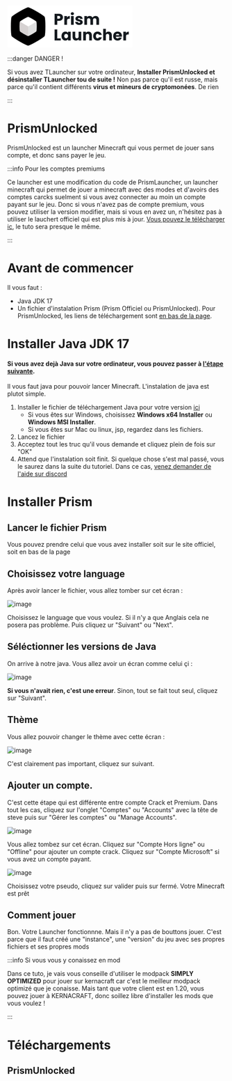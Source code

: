 ![Example banner](https://raw.githubusercontent.com/Diegiwg/PrismLauncher-Cracked/develop/program_info/org.prismlauncher.PrismLauncher.logo.source.svg)

:::danger DANGER !

Si vous avez TLauncher sur votre ordinateur, **Installer PrismUnlocked et désinstaller TLauncher tou de suite !** Non pas parce qu'il est russe, mais parce qu'il contient différents **virus et mineurs de cryptomonées**. De rien

:::

# PrismUnlocked
PrismUnlocked est un launcher Minecraft qui vous permet de jouer sans compte, et donc sans payer le jeu. 

:::info Pour les comptes premiums

Ce launcher est une modification du code de PrismLauncher, un launcher minecraft qui permet de jouer a minecraft avec des modes et d'avoirs des comptes carcks suelment si vous avez connecter au moin un compte payant sur le jeu. Donc si vous n'avez pas de compte premium, vous pouvez utiliser la version modifier, mais si vous en avez un, n'hésitez pas à utiliser le lauchert officiel qui est plus mis à jour. [Vous pouvez le télécharger ic](https://prismlauncher.org/download/), le tuto sera presque le même.

:::

# Avant de commencer
Il vous faut :
- Java JDK 17
- Un fichier d'instalation Prism (Prism Officiel ou PrismUnlocked). Pour PrismUnlocked, les liens de téléchargement sont [en bas de la page](#téléchargements).

# Installer Java JDK 17
#### Si vous avez dejà Java sur votre ordinateur, vous pouvez passer à [l'étape suivante](#installer-prism).
Il vous faut java pour pouvoir lancer Minecraft. L'instalation de java est plutot simple.
1. Installer le fichier de téléchargement Java pour votre version [ici](https://www.oracle.com/java/technologies/javase/jdk17-archive-downloads.html)
   - Si vous êtes sur Windows, choisissez **Windows x64 Installer** ou **Windows MSI Installer**.
   - Si vous êtes sur Mac ou linux, jsp, regardez dans les fichiers.
2. Lancez le fichier
3. Acceptez tout les truc qu'il vous demande et cliquez plein de fois sur "OK"
4. Attend que l'instalation soit finit. Si quelque chose s'est mal passé, vous le saurez dans la suite du tutoriel. Dans ce cas, [venez demander de l'aide sur discord](https://dsc.gg/dreamclouds)

# Installer Prism
## Lancer le fichier Prism

Vous pouvez prendre celui que vous avez installer soit sur le site officiel, soit en bas de la page

## Choisissez votre language

Après avoir lancer le fichier, vous allez tomber sur cet écran :

![image](https://github.com/Funasitien/kernadoc/assets/86372093/e10555b5-bcdb-4d81-9b47-de274e898d9f)

Choisissez le language que vous voulez. Si il n'y a que Anglais cela ne posera pas problème. Puis cliquez ur "Suivant" ou "Next".

## Séléctionner les versions de Java

On arrive à notre java. Vous allez avoir un écran comme celui çi : 

![image](https://github.com/Funasitien/kernadoc/assets/86372093/1e0fed62-ae4d-4155-8677-1b9ef9646ac9)

**Si vous n'avait rien, c'est une erreur**. Sinon, tout se fait tout seul, cliquez sur "Suivant".

## Thème

Vous allez pouvoir changer le thème avec cette écran :

![image](https://github.com/Funasitien/kernadoc/assets/86372093/18ce80c1-95d2-4b4f-bceb-532161836b0b)

C'est clairement pas important, cliquez sur suivant.

## Ajouter un  compte.

C'est cette étape qui est différente entre compte Crack et Premium. Dans tout les cas, cliquez sur l'onglet "Comptes" ou "Accounts" avec la tête de steve puis sur "Gérer les comptes" ou "Manage Accounts".

![image](https://github.com/Funasitien/kernadoc/assets/86372093/8fefa799-9643-4c7d-91df-67ae88747554)

Vous allez tombez sur cet écran. Cliquez sur "Compte Hors ligne" ou "Offline" pour ajouter un compte crack. Cliquez sur "Compte Microsoft" si vous avez un compte payant.

![image](https://github.com/Funasitien/kernadoc/assets/86372093/23ecfdac-0926-44e8-aea9-37d97508fc88)

Choisissez votre pseudo, cliquez sur valider puis sur fermé. Votre Minecraft est prêt

## Comment jouer
Bon. Votre Launcher fonctionnne. Mais il n'y a pas de bouttons jouer. C'est parce que il faut créé une "instance", une "version" du jeu avec ses propres fichiers et ses propres mods

:::info Si vous vous y conaissez en mod

Dans ce tuto, je vais vous conseille d'utiliser le modpack **SIMPLY OPTIMIZED** pour jouer sur kernacraft car c'est le meilleur modpack optimizé que je conaisse. Mais tant que votre client est en 1.20, vous pouvez jouer à KERNACRAFT, donc soillez libre d'installer les mods que vous voulez !

:::

# Téléchargements
## PrismUnlocked
